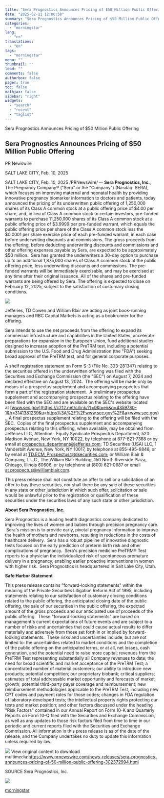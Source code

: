```yaml
---
title: "Sera Prognostics Announces Pricing of $50 Million Public Offering"
date: "2025-02-11 12:00:58"
summary: "Sera Prognostics Announces Pricing of $50 Million Public Offering Sera Prognostics Announces Pricing of $50 Million Public Offering PR Newswire SALT LAKE CITY, Feb. 10, 2025 SALT LAKE CITY, Feb. 10, 2025 /PRNewswire/ -- Sera Prognostics, Inc., The Pregnancy Company® (\"Sera\" or the \"Company\") (Nasdaq: SERA), which focuses on improving..."
categories:
  - "morningstar"
lang:
  - "en"
translations:
  - "en"
tags:
  - "morningstar"
menu: ""
thumbnail: ""
lead: ""
comments: false
authorbox: false
pager: true
toc: false
mathjax: false
sidebar: "right"
widgets:
  - "search"
  - "recent"
  - "taglist"
---
```


Sera Prognostics Announces Pricing of $50 Million Public Offering

Sera Prognostics Announces Pricing of $50 Million Public Offering
-----------------------------------------------------------------

PR Newswire

SALT LAKE CITY, Feb. 10, 2025


SALT LAKE CITY, Feb. 10, 2025 /PRNewswire/ -- **Sera Prognostics, Inc.**, The Pregnancy Company® ("Sera" or the "Company") (Nasdaq: SERA), which focuses on improving maternal and neonatal health by providing innovative pregnancy biomarker information to doctors and patients, today announced the pricing of its underwritten public offering of 1,250,000 shares of its Class A common stock at a public offering price of $4.00 per share, and, in lieu of Class A common stock to certain investors, pre-funded warrants to purchase 11,250,000 shares of its Class A common stock at a public offering price of $3.9999 per pre-funded warrant, which equals the public offering price per share of the Class A common stock less the $0.0001 per share exercise price of each pre-funded warrant, in each case before underwriting discounts and commissions. The gross proceeds from the offering, before deducting underwriting discounts and commissions and other offering expenses payable by Sera, are expected to be approximately $50 million.  Sera has granted the underwriters a 30-day option to purchase up to an additional 1,875,000 shares of Class A common stock at the public offering price, less underwriting discounts and commissions. The pre-funded warrants will be immediately exercisable, and may be exercised at any time after their original issuance. All of the shares and pre-funded warrants are being offered by Sera. The offering is expected to close on February 12, 2025, subject to the satisfaction of customary closing conditions.

[![](https://mma.prnewswire.com/media/1670603/Sera_Prognostics_Logo.jpg)](https://mma.prnewswire.com/media/1670603/Sera_Prognostics_Logo.html)

Jefferies, TD Cowen and William Blair are acting as joint book-running managers and RBC Capital Markets is acting as a bookrunner for the offering.

Sera intends to use the net proceeds from the offering to expand its commercial infrastructure and capabilities in the United States, accelerate preparations for expansion in the European Union, fund additional studies designed to increase adoption of the PreTRM test, including a potential submission to the U.S. Food and Drug Administration (the "FDA") seeking broad approval of the PreTRM test, and for general corporate purposes.

A shelf registration statement on Form S-3 (File No. 333-281347) relating to the securities offered in the underwritten offering was filed with the Securities and Exchange Commission (the "SEC") on August 7, 2024 and declared effective on August 13, 2024.  The offering will be made only by means of a prospectus supplement and accompanying prospectus that form a part of the registration statement.  A preliminary prospectus supplement and accompanying prospectus relating to the offering have been filed with the SEC and are available on the SEC's website located at [www.sec.gov](https://c212.net/c/link/?t=0&l=en&o=4359780-1&h=3141381239&u=https%3A%2F%2Fwww.sec.gov%2F&a=www.sec.gov).  A final prospectus supplement relating to the offering will be filed with the SEC.  Copies of the final prospectus supplement and accompanying prospectus relating to this offering, when available, may be obtained from Jefferies LLC, Attention:  Equity Syndicate Prospectus Department, 520 Madison Avenue, New York, NY 10022, by telephone at 877-821-7388 or by email at [prospectus\_department@jefferies.com](mailto:prospectus_department@jefferies.com); TD Securities (USA) LLC, 1 Vanderbilt Avenue, New York, NY 10017, by telephone at 855-495-9846, or by email at [TD.ECM\_Prospectus@tdsecurities.com](mailto:TD.ECM_Prospectus@tdsecurities.com); or William Blair & Company, L.L.C., The William Blair Building, 150 North Riverside Plaza, Chicago, Illinois 60606, or by telephone at (800) 621-0687 or email [at prospectus@williamblair.com](mailto:at prospectus@williamblair.com).

This press release shall not constitute an offer to sell or a solicitation of an offer to buy these securities, nor shall there be any sale of these securities in any state or other jurisdiction in which such offer, solicitation or sale would be unlawful prior to the registration or qualification of these securities under the securities laws of any such state or other jurisdiction.

**About Sera Prognostics, Inc.**

Sera Prognostics is a leading health diagnostics company dedicated to improving the lives of women and babies through precision pregnancy care.  Sera's mission is to provide early, pivotal pregnancy information to improve the health of mothers and newborns, resulting in reductions in the costs of healthcare delivery.  Sera has a robust pipeline of innovative diagnostic tests focused on the early prediction of preterm birth risk and other complications of pregnancy.  Sera's precision medicine PreTRM® Test reports to a physician the individualized risk of spontaneous premature delivery in a pregnancy, enabling earlier proactive interventions in women with higher risk.  Sera Prognostics is headquartered in Salt Lake City, Utah.

**Safe Harbor Statement**

This press release contains "forward-looking statements" within the meaning of the Private Securities Litigation Reform Act of 1995, including statements relating to our satisfaction of customary closing conditions related to the public offering, the anticipated closing date of the public offering, the sale of our securities in the public offering, the expected amount of the gross proceeds and our anticipated use of proceeds of the public offering.  These "forward-looking statements" are based on management's current expectations of future events and are subject to a number of risks and uncertainties that could cause actual results to differ materially and adversely from those set forth in or implied by forward-looking statements.  These risks and uncertainties include, but are not limited to: the uncertainties related to market conditions and the completion of the public offering on the anticipated terms, or at all, net losses, cash generation, and the potential need to raise more capital; revenues from the PreTRM Test representing substantially all Company revenues to date; the need for broad scientific and market acceptance of the PreTRM Test; a concentrated number of material customers; our ability to introduce new products; potential competition; our proprietary biobank; critical suppliers; estimates of total addressable market opportunity and forecasts of market growth; potential third-party payer coverage and reimbursement; new reimbursement methodologies applicable to the PreTRM Test, including new CPT codes and payment rates for those codes; changes in FDA regulation of laboratory-developed tests; the intellectual property rights protecting our tests and market position; and other factors discussed under the heading "Risk Factors" contained in our Annual Report on Form 10-K and Quarterly Reports on Form 10-Q filed with the Securities and Exchange Commission, as well as any updates to those risk factors filed from time to time in our periodic and current reports filed with the Securities and Exchange Commission. All information in this press release is as of the date of the release, and the Company undertakes no duty to update this information unless required by law.

 ![](https://c212.net/c/img/favicon.png?sn=LA16342&sd=2025-02-10) View original content to download multimedia:<https://www.prnewswire.com/news-releases/sera-prognostics-announces-pricing-of-50-million-public-offering-302372994.html>

SOURCE Sera Prognostics, Inc.


 ![](https://rt.prnewswire.com/rt.gif?NewsItemId=LA16342&Transmission_Id=202502102241PR_NEWS_USPR_____LA16342&DateId=20250210)

[morningstar](https://www.morningstar.com/news/pr-newswire/20250210la16342/sera-prognostics-announces-pricing-of-50-million-public-offering)
